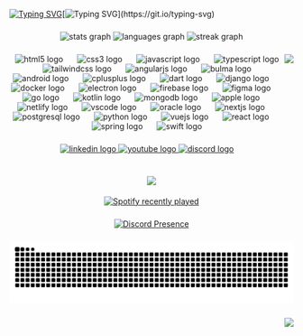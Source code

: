 [![Typing SVG](https://readme-typing-svg.demolab.com?font=Fira+Code&pause=1000&color=F7F7F7&vCenter=true&repeat=false&random=false&width=295&lines=Hey+there!+%F0%9F%91%8B+I'm+Samuz%2C)](https://git.io/typing-svg)[![Typing SVG](https://readme-typing-svg.demolab.com?font=Fira+Code&weight=900&size=21&pause=1000&color=0298F7&vCenter=true&random=false&width=200&lines=A+Web+Developer!;A+UI%2FUX+Designer!)](https://git.io/typing-svg)

###

<div align="center">
  <img src="https://github-readme-stats.vercel.app/api?username=SamuzDev&hide_title=false&hide_rank=false&show_icons=true&include_all_commits=true&count_private=true&disable_animations=false&theme=tokyonight&locale=en&hide_border=true" height="150" alt="stats graph"  />
  <img src="https://github-readme-stats.vercel.app/api/top-langs?username=SamuzDev&locale=en&hide_title=false&layout=compact&card_width=320&langs_count=6&theme=tokyonight&hide_border=true" height="150" alt="languages graph"  />
  <img src="https://streak-stats.demolab.com?user=SamuzDev&locale=en&mode=daily&theme=tokyonight&hide_border=true&border_radius=5" height="150" alt="streak graph"  />
</div>

###

<img align="right" height="200" src="https://i.pinimg.com/originals/e2/6f/ff/e26fffa6cf8c786f1539b70669047883.gif" />

###

<div align="center">
  <img src="https://cdn.simpleicons.org/html5/E34F26" height="35" alt="html5 logo"  />
  <img width="17" />
  <img src="https://cdn.simpleicons.org/css3/1572B6" height="35" alt="css3 logo"  />
  <img width="17" />
  <img src="https://cdn.simpleicons.org/javascript/F7DF1E" height="35" alt="javascript logo"  />
  <img width="17" />
  <img src="https://cdn.simpleicons.org/typescript/3178C6" height="35" alt="typescript logo"  />
  <img width="17" />
  <img src="https://cdn.simpleicons.org/tailwindcss/06B6D4" height="35" alt="tailwindcss logo"  />
  <img width="17" />
  <img src="https://cdn.simpleicons.org/angular/DD0031" height="35" alt="angularjs logo"  />
  <img width="17" />
  <img src="https://cdn.simpleicons.org/bulma/00D1B2" height="35" alt="bulma logo"  />
  <img width="17" />
  <img src="https://cdn.simpleicons.org/android/3DDC84" height="35" alt="android logo"  />
  <img width="17" />
  <img src="https://cdn.simpleicons.org/c++/00599C" height="35" alt="cplusplus logo"  />
  <img width="17" />
  <img src="https://cdn.simpleicons.org/dart/0175C2" height="35" alt="dart logo"  />
  <img width="17" />
  <img src="https://cdn.simpleicons.org/django/092E20" height="35" alt="django logo"  />
  <img width="17" />
  <img src="https://cdn.simpleicons.org/docker/2496ED" height="35" alt="docker logo"  />
  <img width="17" />
  <img src="https://cdn.simpleicons.org/electron/47848F" height="35" alt="electron logo"  />
  <img width="17" />
  <img src="https://cdn.simpleicons.org/firebase/FFCA28" height="35" alt="firebase logo"  />
  <img width="17" />
  <img src="https://cdn.jsdelivr.net/gh/devicons/devicon/icons/figma/figma-original.svg" height="35" alt="figma logo"  />
  <img width="17" />
  <img src="https://cdn.simpleicons.org/go/00ADD8" height="35" alt="go logo"  />
  <img width="17" />
  <img src="https://cdn.simpleicons.org/kotlin/7F52FF" height="35" alt="kotlin logo"  />
  <img width="17" />
  <img src="https://cdn.simpleicons.org/mongodb/47A248" height="35" alt="mongodb logo"  />
  <img width="17" />
  <img src="https://cdn.simpleicons.org/apple/000000" height="35" alt="apple logo"  />
  <img width="17" />
  <img src="https://cdn.simpleicons.org/netlify/00C7B7" height="35" alt="netlify logo"  />
  <img width="17" />
  <img src="https://cdn.simpleicons.org/visualstudiocode/007ACC" height="35" alt="vscode logo"  />
  <img width="17" />
  <img src="https://cdn.simpleicons.org/oracle/F80000" height="35" alt="oracle logo"  />
  <img width="17" />
  <img src="https://cdn.simpleicons.org/nextdotjs/000000" height="35" alt="nextjs logo"  />
  <img width="17" />
  <img src="https://cdn.simpleicons.org/postgresql/4169E1" height="35" alt="postgresql logo"  />
  <img width="17" />
  <img src="https://cdn.simpleicons.org/python/3776AB" height="35" alt="python logo"  />
  <img width="17" />
  <img src="https://cdn.simpleicons.org/vuedotjs/4FC08D" height="35" alt="vuejs logo"  />
  <img width="17" />
  <img src="https://cdn.simpleicons.org/react/61DAFB" height="35" alt="react logo"  />
  <img width="17" />
  <img src="https://cdn.simpleicons.org/spring/6DB33F" height="35" alt="spring logo"  />
  <img width="17" />
  <img src="https://cdn.simpleicons.org/swift/F05138" height="35" alt="swift logo"  />
</div>

###

<div align="center">
  <a href="https://pe.linkedin.com">
    <img src="https://img.shields.io/static/v1?message=LinkedIn&logo=linkedin&label=&color=0077B5&logoColor=white&labelColor=&style=for-the-badge" height="40" alt="linkedin logo"  />
  </a>
  <a href="https://www.youtube.com">
    <img src="https://img.shields.io/static/v1?message=Youtube&logo=youtube&label=&color=FF0000&logoColor=white&labelColor=&style=for-the-badge" height="40" alt="youtube logo"  />
  </a>
  <a href="https://discord.com/users/562788710685474817">
    <img src="https://img.shields.io/static/v1?message=Discord&logo=discord&label=&color=7289DA&logoColor=white&labelColor=&style=for-the-badge" height="40" alt="discord logo"  />
  </a>
</div>

###

<br clear="both">

<div align="center">
 <a href="https://spotify-github-profile.vercel.app/api/view.svg?uid=312unliw5xsjx7usjewvitkihrqa&redirect=true">
   <img src="https://spotify-github-profile.vercel.app/api/view.svg?uid=312unliw5xsjx7usjewvitkihrqa&cover_image=true&theme=novatorem&bar_color=53b14f&bar_color_cover=false"/>
 </a>
</div>

<br clear="both">

<div align="center">
  <a href="https://open.spotify.com/user/312unliw5xsjx7usjewvitkihrqa">
    <img src="https://spotify-recently-played-readme.vercel.app/api?user=312unliw5xsjx7usjewvitkihrqa&count=5&unique=true" alt="Spotify recently played"  />
  </a>
</div>

###

<div align="center">
  <a href="https://discord.com/users/562788710685474817">
    <img src="https://lanyard.cnrad.dev/api/562788710685474817" alt="Discord Presence" />
  </a>
</div>

###

<img src="https://raw.githubusercontent.com/SamuzDev/SamuzDev/output/snake.svg" alt="Snake animation" />

###

<img align="right" src="https://visitor-badge.laobi.icu/badge?page_id=SamuzDev.SamuzDev&left_text=Views"  />

###
